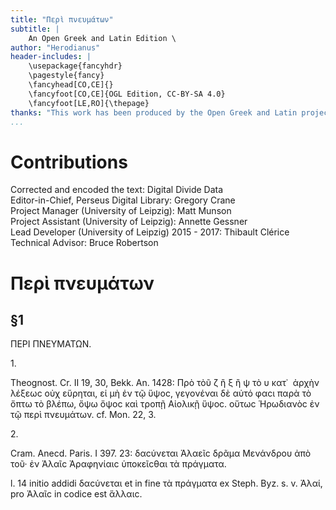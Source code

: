 ```yaml
---
title: "Περὶ πνευμάτων"
subtitle: |
	An Open Greek and Latin Edition \ 
author: "Herodianus"
header-includes: | 
	\usepackage{fancyhdr}
	\pagestyle{fancy}
	\fancyhead[CO,CE]{}
	\fancyfoot[CO,CE]{OGL Edition, CC-BY-SA 4.0}
	\fancyfoot[LE,RO]{\thepage}
thanks: "This work has been produced by the Open Greek and Latin project through the help of volunteers. See contributions for details."
...
```


# Contributions  

Corrected and encoded the text: Digital Divide Data  
 Editor-in-Chief, Perseus Digital Library: Gregory Crane  
 Project Manager (University of Leipzig): Matt Munson  
 Project Assistant (University of Leipzig): Annette Gessner  
 Lead Developer (University of Leipzig) 2015 - 2017: Thibault Clérice  
 Technical Advisor: Bruce Robertson  

# Περὶ πνευμάτων  

## §1  

<pb n="7"/>
<head>ΠΕΡΙ ΠΝΕΥΜΑΤΩΝ.</head>
<p>1.</p>
<p>Theognost. Cr. II 19, 30, Bekk. An. 1428: Πρὸ τὸῦ ζ ἢ ξ ἢ ψ
<lb n="10"/> τὸ υ κατ᾿  ἀρχὴν λέξεωϲ οὐχ εὕρηται, εἰ μὴ ἐν τῷ ὕψοϲ, γεγονέναι
δὲ αὐτό φαϲι παρὰ τὸ ὄπτω τὸ βλέπω, ὄψω ὄψοϲ καὶ τροπῇ Αἰολικῇ
ὕψοϲ. οὕτωϲ Ἡρωδιανὸϲ ἐν τῷ περὶ πνευμάτων. cf. Mon. 22, 3.</p>
<p>2.</p>
<p>Cram. Anecd. Paris. I 397. 23: δαϲύνεται Ἁλαεῖϲ δρᾶμα Μενάνδρου
<lb n="15"/> ἀπὸ τοῦ· ἐν Ἁλαῖϲ Ἀραφηνίαιϲ ὑποκεῖϲθαι τὰ πράγματα.</p>
<note type="footnote">l. 14 initio addidi δαϲύνεται et in fine τὰ πράγματα ex Steph. Byz. s. v.
Ἁλαί, pro Ἁλαῖϲ in codice est ἅλλαιϲ.</note>  

